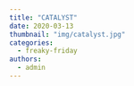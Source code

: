 ```yaml
---
title: "CATALYST"
date: 2020-03-13
thumbnail: "img/catalyst.jpg"
categories: 
  - freaky-friday
authors: 
  - admin
---
```

